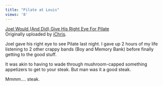 ```yaml
---
title: "Pilate at Louis"
views: '8'
---
```

<p><a href="http://www.flickr.com/photos/lemon/1555485/" title="photo sharing"><img src="http://www.flickr.com/photos/1555485_0ec748d369_m.jpg" alt="" /></a><br />
<a href="http://www.flickr.com/photos/lemon/1555485/">Joel Would (And Did) Give His Right Eye For Pilate</a><br />
Originally uploaded by <a href="http://www.flickr.com/people/lemon/">iChris</a>.</p>
<p>Joel gave his right eye to see Pilate last night.  I gave up 2 hours of my life listening to 2 other crappy bands (Boy and Memory Bank) before finally getting to the good stuff.</p>
<p>It was akin to having to wade through mushroom-capped something appetizers to get to your steak.  But man was it a good steak.</p>
<p>Mmmm.... steak.</p>
